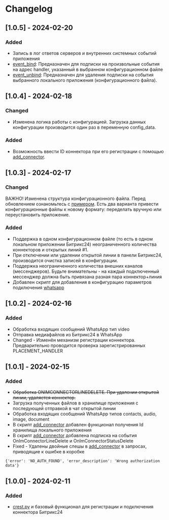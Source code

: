 # Changelog

## [1.0.5] - 2024-02-20
### Added 
+ Запись в лог ответов серверов и внутренних системных событий приложения
+ [event_bind](tools/event_bind.py): Предназначен для подписки на произвольные события на адрес handler, указанный в выбранном конфигурационном файле
+ [event_unbind](tools/event_unbind.py): Предназначен для удаления подписки на события выбранного локального приложения (конфигурационного файла).

## [1.0.4] - 2024-02-18
### Changed
+ Изменена логика работы с конфигурацией. Загрузка данных конфигурации производится один раз в переменную config_data.
### Added
+ Возможность ввести ID коннектора при его регистрации с помощью [add_connector](tools/add_connector.py).

## [1.0.3] - 2024-02-17
### Changed
ВАЖНО! Изменена структура конфигурационного файла. Перед обновлением ознакомьтесь с [примером](example/I29bPabawXtNqRtz4Q76.json). Есть два варианта привести конфигурационные файлы к новому формату: переделать вручную или переустановить приложение.
### Added
+  Поддержка в одном конфигурационном файле (то есть в одном локальном приложении Битрикс24) неограниченного количества коннекторов и открытых линий #1.
+  При отключении или удалении открытой линии в панели Битрикс24, производится очистка записей в конфигурации.
+  Поддержка неограниченного количества внешних каналов (мессенджеров). Будьте внимательны - на каждый подключенный мессенджер должна быть привязана разная пара коннектор+линия
+ Добавлен скрипт для добавления в конфигурацию параметров подключения [whatsapp](tools/add_whatsapp.py)

## [1.0.2] - 2024-02-16
### Added
+  Обработка входящих сообщений WhatsApp тип video
+  Отправка медиафайлов из Битрикс24 в WhatsApp
+ Changed - Изменён механизм регистрации коннектора. Предварительно проводится проверка зарегистрированных PLACEMENT_HANDLER

## [1.0.1] - 2024-02-15
### Added
+  ~~Обработка ONIMCONNECTORLINEDELETE. При удалении открытой линии, удаляется коннектор.~~
+  Загрузка полученных файлов в хранилище приложения с последующей отправкой в чат открытой линии
+  Обработка входящих сообщений WhatsApp типов contacts, audio, image, document
+  В скрипт [add_connector](tools/add_connector.py) добавлен функционал получения Id хранилища локального приложения
+  В скрипт [add_connector](tools/add_connector.py) добавлена подписка на события OnImConnectorLineDelete и OnImConnectorStatusDelete
+ Fixed - Удалены двойные слешы в [add_connector](tools/add_connector.py) в запросах, приводящие к ошибке в коробке 
```
{'error': 'NO_AUTH_FOUND', 'error_description': 'Wrong authorization data'} 
```

## [1.0.0] - 2024-02-11
### Added
+  [crest.py](crest.py) и базовый функционал для регистрации и подключения коннектора Битрикс24

